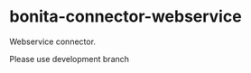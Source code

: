 bonita-connector-webservice
===========================
Webservice connector.

Please use development branch
